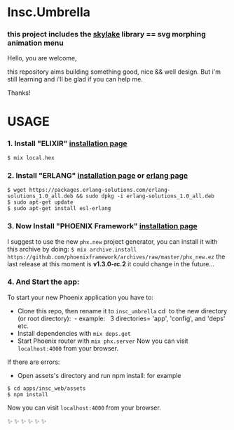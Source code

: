  # Insc.Umbrella

### this project includes the [skylake](https://github.com/ariiiman/skylake) library == **svg morphing animation menu**

Hello, you are welcome,

this repository aims building something good, nice && well design. But i'm still learning and i'll be glad if you can help me.

Thanks!


# USAGE

### 1. Install "ELIXIR" [installation page](https://elixir-lang.org/install.html)
`$ mix local.hex`
### 2. Install "ERLANG" [installation page](https://elixir-lang.org/install.html#installing-erlang) or [erlang page](http://www.erlang.org/downloads)
```
$ wget https://packages.erlang-solutions.com/erlang-solutions_1.0_all.deb && sudo dpkg -i erlang-solutions_1.0_all.deb
$ sudo apt-get update
$ sudo apt-get install esl-erlang
```
### 3. Now Install "PHOENIX Framework" [installation page](https://elixir-lang.org/install.html#installing-erlang)
I suggest to use the new `phx.new` project generator, you can install it with this archive by doing:
`$ mix archive.install https://github.com/phoenixframework/archives/raw/master/phx_new.ez`
the last release at this moment is **v1.3.0-rc.2** it could change in the future...

### 4. And Start the app:
To start your new Phoenix application you have to:

- Clone this repo, then rename it to `insc_umbrella` cd  to the new directory (or root directory):
  - example:    3 directories= 'app', 'config', and 'deps' etc. 
- Install dependencies with `mix deps.get`
- Start Phoenix router with `mix phx.server`
Now you can visit `localhost:4000` from your browser.

If there are errors:
- Open assets's directory and run npm install: for example
```
$ cd apps/insc_web/assets
$ npm install
```

Now you can visit `localhost:4000` from your browser.

:sparkles: :sparkles: :sparkles: :sparkles: :sparkles: :sparkles:

